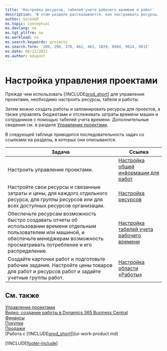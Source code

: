 ```yaml
---
title: 'Настройка ресурсов, табелей учета рабочего времени и работ'
description: 'В этом разделе рассказывается, как настраивать ресурсы, табели учета рабочего времени и работы для управления проектами и их бюджетами.'
author: SorenGP
ms.topic: conceptual
ms.devlang: na
ms.tgt_pltfrm: na
ms.workload: na
ms.search.keywords: projects
ms.search.form: '289, 290, 376, 462, 463, 1029, 8904, 9014, 9015'
ms.date: 06/22/2021
ms.author: edupont
---
```

# <a name="setting-up-project-management"></a><a name="setting-up-project-management"></a><a name="setting-up-project-management"></a>Настройка управления проектами

Прежде чем использовать [!INCLUDE[prod_short](includes/prod_short.md)] для управления проектами, необходимо настроить ресурсы, табели и работы.

Затем можно создать работы и запланировать ресурсы для проектов, а также управлять бюджетами и отслеживать затраты времени машин и сотрудников с помощью табелей учета времени. Дополнительные сведения см. в разделе [Управление проектами](projects-manage-projects.md).  

В следующей таблице приводится последовательность задач со ссылками на разделы, в которых они описываются.

| Задача | Ссылка |
| --- | --- |
| Настроить управление проектами.|[Настройка общей информации для работ](projects-how-setup-jobs.md#to-set-general-information-for-jobs)|
| Настройте свои ресурсы и связанные затраты и цены, для каждого отдельного ресурса, для группы ресурсов или для всех доступных ресурсов организации. |[Настройка ресурсов](projects-how-setup-resources.md) |
| Обеспечьте ресурсам возможность быстро создавать отчеты об использовании времени отдельным пользователем или машиной, и обеспечьте менеджерам возможность просматривать потребление и его распределение. |[Настройка табелей учета рабочего времени](projects-how-setup-time-sheets.md) |
| Создайте карточки работ и подготовьте рабочие задания. Настройте цены товаров для работ и ресурсов работ и задайте учетные группы работ. |[Настройка области «Работы»](projects-how-setup-jobs.md) |

## <a name="see-also"></a><a name="see-also"></a><a name="see-also"></a>См. также

[Управление проектами](projects-manage-projects.md)  
[Видео: создание работы в Dynamics 365 Business Central](https://www.youtube.com/watch?v=VqaPWr7BWmw)  
[Финансы](finance.md)  
[Покупки](purchasing-manage-purchasing.md)  
[Продажи](sales-manage-sales.md)  
[Работа с [!INCLUDE[prod_short](includes/prod_short.md)]](ui-work-product.md)  


[!INCLUDE[footer-include](includes/footer-banner.md)]
